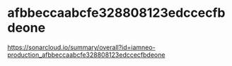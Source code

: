 # afbbeccaabcfe328808123edccecfbdeone
https://sonarcloud.io/summary/overall?id=iamneo-production_afbbeccaabcfe328808123edccecfbdeone




